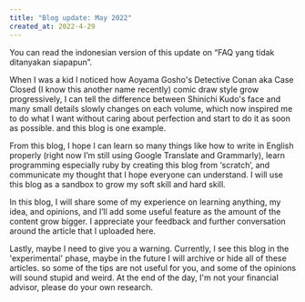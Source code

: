 ```yaml
---
title: "Blog update: May 2022"
created_at: 2022-4-29
---
```

You can read the indonesian version of this update on “FAQ yang tidak ditanyakan siapapun”.

When I was a kid I noticed how Aoyama Gosho's Detective Conan aka Case Closed (I know this another name recently) comic draw style grow progressively, I can tell the difference between Shinichi Kudo's face and many small details slowly changes on each volume, which now inspired me to do what I want without caring about perfection and start to do it as soon as possible. and this blog is one example.

From this blog, I hope I can learn so many things like how to write in English properly (right now I’m still using Google Translate and Grammarly), learn programming especially ruby by creating this blog from ‘scratch’, and communicate my thought that I hope everyone can understand. I will use this blog as a sandbox to grow my soft skill and hard skill.

In this blog, I will share some of my experience on learning anything, my idea, and opinions, and I’ll add some useful feature as the amount of the content grow bigger. I appreciate your feedback and further conversation around the article that I uploaded here.

Lastly, maybe I need to give you a warning. Currently, I see this blog in the 'experimental' phase, maybe in the future I will archive or hide all of these articles. so some of the tips are not useful for you, and some of the opinions will sound stupid and weird. At the end of the day, I'm not your financial advisor, please do your own research.
